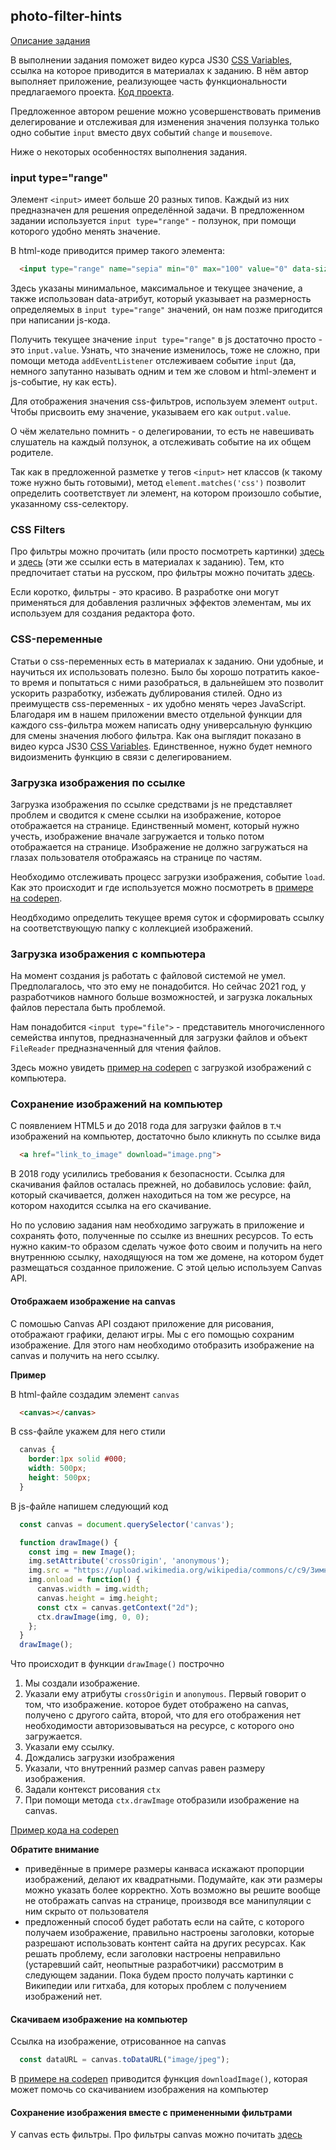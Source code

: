 ## photo-filter-hints

[Описание задания](tasks/photo-filter.md)

В выполнении задания поможет видео курса JS30 [CSS Variables](https://youtu.be/AHLNzv13c2I), ссылка на которое приводится в материалах к заданию. В нём автор выполняет приложение, реализующее часть функциональности предлагаемого проекта. [Код проекта](https://github.com/wesbos/JavaScript30/tree/master/03%20-%20CSS%20Variables).

Предложенное автором решение можно усовершенствовать применив делегирование и отслеживая для изменения значения ползунка только одно событие `input` вместо двух событий `change` и `mousemove`.

Ниже о некоторых особенностях выполнения задания.

### input type="range"
Элемент `<input>` имеет больше 20 разных типов. Каждый из них предназначен для решения определённой задачи. В предложенном задании используется `input type="range"` - ползунок, при помощи которого удобно менять значение.

В html-коде приводится пример такого элемента:

```html
  <input type="range" name="sepia" min="0" max="100" value="0" data-sizing="%">
```

Здесь указаны минимальное, максимальное и текущее значение, а также использован data-атрибут, который указывает на размерность определяемых в `input type="range"` значений, он нам позже пригодится при написании js-кода.

Получить текущее значение `input type="range"` в js достаточно просто - это `input.value`.  Узнать, что значение изменилось, тоже не сложно, при помощи метода `addEventListener` отслеживаем событие `input` (да, немного запутанно называть одним и тем же словом и html-элемент и js-событие, ну как есть).

Для отображения значения css-фильтров, используем элемент `output`. Чтобы присвоить ему значение, указываем его как `output.value`.

О чём желательно помнить - о делегировании, то есть не навешивать слушатель на каждый ползунок, а отслеживать событие на их общем родителе.

Так как в предложенной разметке у тегов `<input>` нет классов (к такому тоже нужно быть готовыми), метод `element.matches('css')` позволит определить соответствует ли элемент, на котором произошло событие, указанному css-селектору.

### CSS Filters 
Про фильтры можно прочитать (или просто посмотреть картинки)  [здесь](https://css-tricks.com/almanac/properties/f/filter/) и [здесь](https://orangeable.com/css/filters) (эти же ссылки есть в материалах к заданию). Тем, кто предпочитает статьи на русском, про фильтры можно почитать [здесь](https://webformyself.com/filtry-v-css-razmytie-ottenki-serogo-yarkost-i-mnogo-drugix-effektov-v-css/).

Если коротко, фильтры - это красиво. В разработке они могут применяться для добавления различных эффектов элементам, мы их используем для создания редактора фото.

### CSS-переменные
Статьи о css-переменных есть в материалах к заданию. Они удобные, и научиться их использовать полезно. Было бы хорошо потратить какое-то время и попытаться с ними разобраться, в дальнейшем это позволит ускорить разработку, избежать дублирования стилей. Одно из преимуществ css-переменных - их удобно менять через JavaScript. Благодаря им в нашем приложении вместо отдельной функции для каждого css-фильтра можем написать одну универсальную функцию для смены значения любого фильтра. Как она выглядит показано в видео курса JS30 [CSS Variables](https://youtu.be/AHLNzv13c2I). Единственное, нужно будет немного видоизменить функцию в связи с делегированием.

### Загрузка изображения по ссылке 
Загрузка изображения по ссылке средствами js не представляет проблем и сводится к смене ссылки на изображение, которое отображается на странице. Единственный момент, который нужно учесть, изображение вначале загружается и только потом отображается на странице. Изображение не должно загружаться на глазах пользователя отображаясь на странице по частям.

Необходимо отслеживать процесс загрузки изображения, событие `load`. Как это происходит и где используется можно посмотреть в [примере на codepen](https://codepen.io/irinainina/pen/abzwapy). 

Неодбходимо определить текущее время суток и сформировать ссылку на соответствующую папку с коллекцией изображений. 

### Загрузка изображения c компьютера
На момент создания js работать с файловой системой не умел. Предполагалось, что это ему не понадобится. Но сейчас 2021 год, у разработчиков намного больше возможностей, и загрузка локальных файлов перестала быть проблемой.

Нам понадобится `<input type="file">` - представитель многочисленного семейства инпутов, предназначенный для загрузки файлов и объект `FileReader` предназначенный для чтения файлов.

Здесь можно увидеть [пример на codepen](https://codepen.io/irinainina/pen/WNopwQr) с загрузкой изображений с компьютера.

### Сохранение изображений на компьютер
С появлением HTML5 и до 2018 года для загрузки файлов в т.ч изображений на компьютер, достаточно было кликнуть по ссылке вида 
```html
  <a href="link_to_image" download="image.png">
```
В 2018 году усилились требования к безопасности. Ссылка для скачивания файлов осталась прежней, но добавилось условие: файл, который скачивается, должен находиться на том же ресурсе, на котором находится ссылка на его скачивание.

Но по условию задания нам необходимо загружать в приложение и сохранять фото, полученные по ссылке из внешних ресурсов. То есть нужно каким-то образом сделать чужое фото своим и получить на него внутреннюю ссылку, находящуюся на том же домене, на котором будет размещаться созданное приложение. С этой целью используем Canvas API. 

#### Отображаем изображение на canvas
С помошью Canvas API создают приложение для рисования, отображают графики, делают игры. Мы с его помощью сохраним изображение. Для этого нам необходимо отобразить изображение на canvas и получить на него ссылку.

**Пример**

В html-файле создадим элемент `canvas`
```html
  <canvas></canvas>
```
В css-файле укажем для него стили
```css
  canvas {
    border:1px solid #000;
    width: 500px;
    height: 500px;
  }
```
В js-файле напишем следующий код 
```js
  const canvas = document.querySelector('canvas');

  function drawImage() {
    const img = new Image();
    img.setAttribute('crossOrigin', 'anonymous'); 
    img.src = "https://upload.wikimedia.org/wikipedia/commons/c/c9/Зимний_пейзаж.jpg";
    img.onload = function() {
      canvas.width = img.width;
      canvas.height = img.height;
      const ctx = canvas.getContext("2d");
      ctx.drawImage(img, 0, 0);
    };  
  }
  drawImage();
```
Что происходит в функции `drawImage()` построчно
1. Мы создали изображение. 
2. Указали ему атрибуты `crossOrigin` и `anonymous`. Первый говорит о том, что изображение. которое будет отображено на canvas, получено с другого сайта, второй, что для его отображения нет необходимости авторизовываться на ресурсе, с которого оно загружается.
3. Указали ему ссылку. 
4. Дождались загрузки изображения
5. Указали, что внутренний размер canvas равен размеру изображения. 
7. Задали контекст рисования `ctx` 
8. При помощи метода `ctx.drawImage` отобразили изображение на canvas. 

[Пример кода на codepen](https://codepen.io/irinainina/pen/JjbWXgq)

**Обратите внимание**
- приведённые в примере размеры канваса искажают пропорции изображений, делают их квадратными. Подумайте, как эти размеры можно указать более корректно. Хоть возможно вы решите вообще не отображать canvas на странице, производя все манипуляции с ним скрыто от пользователя
- предложенный способ будет работать если на сайте, с которого получаем изображение,  правильно настроены заголовки, которые разрешают использовать контент сайта на других ресурсах. Как решать проблему, если заголовки настроены неправильно (устаревший сайт, неопытные разработчики) рассмотрим в следующем задании. Пока будем просто получать картинки с Википедии или гитхаба, для которых проблем с получением изображений нет.

#### Скачиваем изображение на компьютер
Ссылка на изображение, отрисованное на canvas
```js
  const dataURL = canvas.toDataURL("image/jpeg");
```
В [примере на codepen](https://codepen.io/irinainina/pen/JjbWXgq) приводится функция `downloadImage()`, которая может помочь со скачиванием изображения на компьютер

#### Сохранение изображения вместе с примененными фильтрами
У canvas есть фильтры. Про фильтры canvas можно почитать [здесь](https://developer.mozilla.org/en-US/docs/Web/API/CanvasRenderingContext2D/filter)  
